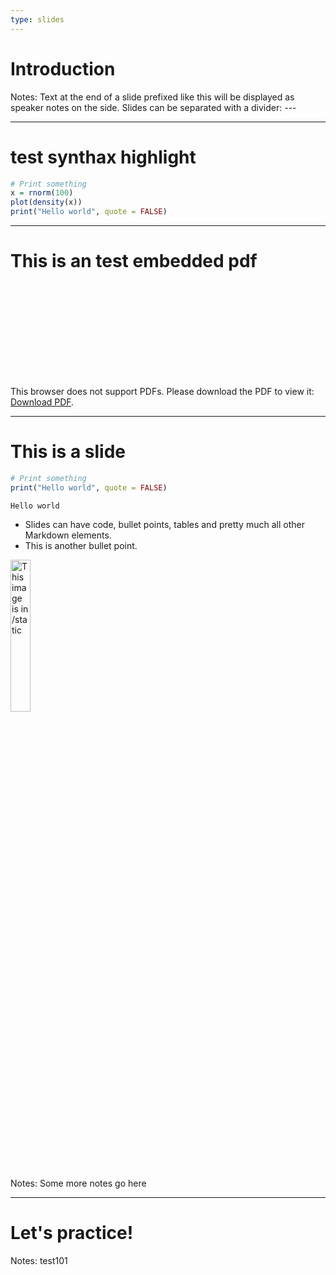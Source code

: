 ```yaml
---
type: slides
---
```


# Introduction

Notes: Text at the end of a slide prefixed like this will be displayed as
speaker notes on the side. Slides can be separated with a divider: ---

---

# test synthax highlight

```r
# Print something
x = rnorm(100)
plot(density(x))
print("Hello world", quote = FALSE)
```



---


# This is an  test embedded pdf

<object data="http://yoursite.com/the.pdf" type="application/pdf" width="700px" height="700px">
    <embed src="http://yoursite.com/the.pdf">
        <p>This browser does not support PDFs. Please download the PDF to view it: <a href="http://yoursite.com/the.pdf">Download PDF</a>.</p>
    </embed>
</object>

---

# This is a slide

```r
# Print something
print("Hello world", quote = FALSE)
```

```out
Hello world
```

- Slides can have code, bullet points, tables and pretty much all other Markdown
  elements.
- This is another bullet point.

<img src="sguerrier.jpg" alt="This image is in /static" width="25%">

Notes: Some more notes go here

---

# Let's practice!

Notes: test101
